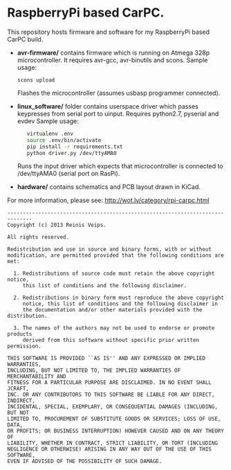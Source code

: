 RaspberryPi based CarPC.
===========================


This repository hosts firmware and software for my RaspberryPi based CarPC
build.

* **avr-firmware/** contains firmware which is running on Atmega 328p
  microcontroller. It requires avr-gcc, avr-binutils and scons.
  Sample usage:

     ```scons upload```

  Flashes the microcontroller (assumes usbasp programmer connected).

* **linux_software/** folder contains userspace driver which passes keypresses
  from serial port to uinput. Requires python2.7, pyserial and evdev
  Sample usage:
  ```bash
     virtualenv .env
     source .env/bin/activate
     pip install -r requirements.txt
     python driver.py /dev/ttyAMA0
    ```
   Runs the input driver which expects that microcontroller is connected to
   /dev/ttyAMA0 (serial port on RasPi).

* **hardware/** contains schematics and PCB layout drawn in KiCad.


For more information, please see: http://wot.lv/category/rpi-carpc.html

```
------------------------------------------------------------------------------
Copyright (c) 2013 Reinis Veips. 

All rights reserved.

Redistribution and use in source and binary forms, with or without
modification, are permitted provided that the following conditions are met:

  1. Redistributions of source code must retain the above copyright notice,
     this list of conditions and the following disclaimer.

  2. Redistributions in binary form must reproduce the above copyright 
     notice, this list of conditions and the following disclaimer in 
     the documentation and/or other materials provided with the distribution.

  3. The names of the authors may not be used to endorse or promote products
     derived from this software without specific prior written permission.

THIS SOFTWARE IS PROVIDED ``AS IS'' AND ANY EXPRESSED OR IMPLIED WARRANTIES,
INCLUDING, BUT NOT LIMITED TO, THE IMPLIED WARRANTIES OF MERCHANTABILITY AND
FITNESS FOR A PARTICULAR PURPOSE ARE DISCLAIMED. IN NO EVENT SHALL JCRAFT,
INC. OR ANY CONTRIBUTORS TO THIS SOFTWARE BE LIABLE FOR ANY DIRECT, INDIRECT,
INCIDENTAL, SPECIAL, EXEMPLARY, OR CONSEQUENTIAL DAMAGES (INCLUDING, BUT NOT
LIMITED TO, PROCUREMENT OF SUBSTITUTE GOODS OR SERVICES; LOSS OF USE, DATA,
OR PROFITS; OR BUSINESS INTERRUPTION) HOWEVER CAUSED AND ON ANY THEORY OF
LIABILITY, WHETHER IN CONTRACT, STRICT LIABILITY, OR TORT (INCLUDING
NEGLIGENCE OR OTHERWISE) ARISING IN ANY WAY OUT OF THE USE OF THIS SOFTWARE,
EVEN IF ADVISED OF THE POSSIBILITY OF SUCH DAMAGE.
```
